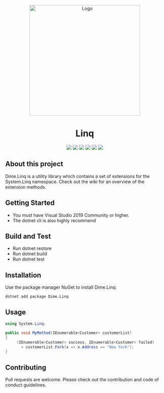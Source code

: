 <p align="center"><img src="assets/logo.svg?raw=true" width="350" alt="Logo"></p>

<h1 align="center"> Linq </h1>  

<p align="center">  
<img src="https://dev.azure.com/dimesoftware/Utilities/_apis/build/status/dimenics.linq?branchName=master"/>
<img src="https://feeds.dev.azure.com/dimesoftware/_apis/public/Packaging/Feeds/a7b896fd-9cd8-4291-afe1-f223483d87f0/Packages/a4ea1a44-b4ee-49dd-ba2f-eff013a1c9ce/Badge"/>
<img src="https://img.shields.io/azure-devops/coverage/dimesoftware/Utilities/155/master" />
<img src="https://github.com/dimenics/linq/workflows/CodeQL/badge.svg" />
<img src="https://img.shields.io/badge/License-MIT-blue.svg" />
<img src="https://img.shields.io/badge/PRs-welcome-brightgreen.svg?style=flat-square" />
</p>

## About this project

Dime.Linq is a utility library which contains a set of extensions for the System.Linq namespace. Check out the wiki for an overview of the extension methods. 

## Getting Started

- You must have Visual Studio 2019 Community or higher.
- The dotnet cli is also highly recommend

## Build and Test

- Run dotnet restore
- Run dotnet build
- Run dotnet test

## Installation

Use the package manager NuGet to install Dime.Linq:

`dotnet add package Dime.Linq`

## Usage

``` csharp
using System.Linq;

public void MyMethod(IEnumerable<Customer> customerList)
{
     (IEnumerable<Customer> success, IEnumerable<Customer> failed)
       = customerList.Fork(x => x.Address == "New York");    
}
```

## Contributing

Pull requests are welcome. Please check out the contribution and code of conduct guidelines.